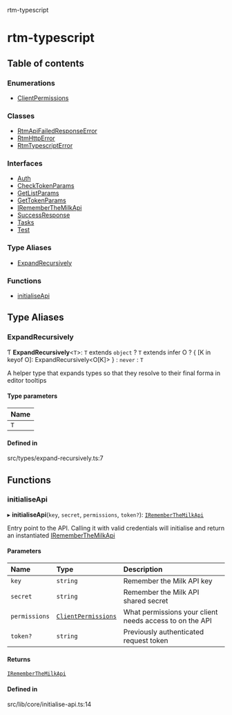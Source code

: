 rtm-typescript

# rtm-typescript

## Table of contents

### Enumerations

- [ClientPermissions](enums/ClientPermissions.md)

### Classes

- [RtmApiFailedResponseError](classes/RtmApiFailedResponseError.md)
- [RtmHttpError](classes/RtmHttpError.md)
- [RtmTypescriptError](classes/RtmTypescriptError.md)

### Interfaces

- [Auth](interfaces/Auth.md)
- [CheckTokenParams](interfaces/CheckTokenParams.md)
- [GetListParams](interfaces/GetListParams.md)
- [GetTokenParams](interfaces/GetTokenParams.md)
- [IRememberTheMilkApi](interfaces/IRememberTheMilkApi.md)
- [SuccessResponse](interfaces/SuccessResponse.md)
- [Tasks](interfaces/Tasks.md)
- [Test](interfaces/Test.md)

### Type Aliases

- [ExpandRecursively](README.md#expandrecursively)

### Functions

- [initialiseApi](README.md#initialiseapi)

## Type Aliases

### ExpandRecursively

Ƭ **ExpandRecursively**\<`T`\>: `T` extends `object` ? `T` extends infer O ? \{ [K in keyof O]: ExpandRecursively\<O[K]\> } : `never` : `T`

A helper type that expands types so that they resolve to their final forma
in editor tooltips

#### Type parameters

| Name |
| :------ |
| `T` |

#### Defined in

src/types/expand-recursively.ts:7

## Functions

### initialiseApi

▸ **initialiseApi**(`key`, `secret`, `permissions`, `token?`): [`IRememberTheMilkApi`](interfaces/IRememberTheMilkApi.md)

Entry point to the API. Calling it with valid credentials will initialise and return an instantiated [IRememberTheMilkApi](interfaces/IRememberTheMilkApi.md)

#### Parameters

| Name | Type | Description |
| :------ | :------ | :------ |
| `key` | `string` | Remember the Milk API key |
| `secret` | `string` | Remember the Milk API shared secret |
| `permissions` | [`ClientPermissions`](enums/ClientPermissions.md) | What permissions your client needs access to on the API |
| `token?` | `string` | Previously authenticated request token |

#### Returns

[`IRememberTheMilkApi`](interfaces/IRememberTheMilkApi.md)

#### Defined in

src/lib/core/initialise-api.ts:14
